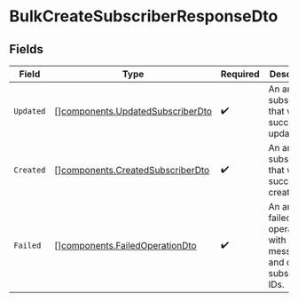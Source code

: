 # BulkCreateSubscriberResponseDto


## Fields

| Field                                                                                | Type                                                                                 | Required                                                                             | Description                                                                          |
| ------------------------------------------------------------------------------------ | ------------------------------------------------------------------------------------ | ------------------------------------------------------------------------------------ | ------------------------------------------------------------------------------------ |
| `Updated`                                                                            | [][components.UpdatedSubscriberDto](../../models/components/updatedsubscriberdto.md) | :heavy_check_mark:                                                                   | An array of subscribers that were successfully updated.                              |
| `Created`                                                                            | [][components.CreatedSubscriberDto](../../models/components/createdsubscriberdto.md) | :heavy_check_mark:                                                                   | An array of subscribers that were successfully created.                              |
| `Failed`                                                                             | [][components.FailedOperationDto](../../models/components/failedoperationdto.md)     | :heavy_check_mark:                                                                   | An array of failed operations with error messages and optional subscriber IDs.       |